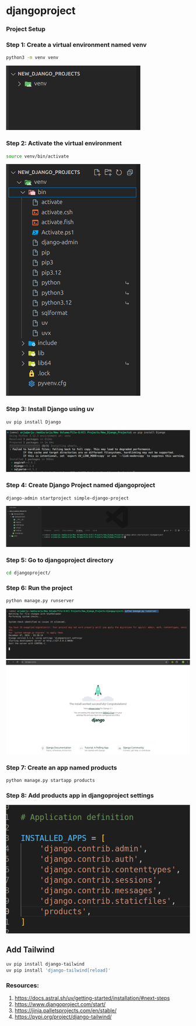 # djangoproject

### Project Setup
### Step 1: Create a virtual environment named venv
```bash
python3 -m venv venv
```

![alt text](resources/image-2.png)

### Step 2: Activate the virtual environment
```bash
source venv/bin/activate
```

![alt text](resources/image-3.png)

### Step 3: Install Django using uv
```bash
uv pip install Django
```
![alt text](resources/image-4.png)

### Step 4: Create Django Project named djangoproject
```bash
django-admin startproject simple-django-project 
```
![alt text](resources/image-5.png)

### Step 5: Go to djangoproject directory
```bash
cd djangoproject/
```

### Step 6: Run the project
```bash
python manage.py runserver
```
![alt text](resources/image-1.png) </br>
![alt text](resources/image.png)

### Step 7:  Create an app named products
```bash
python manage.py startapp products
```

### Step 8: Add products app in djangoproject settings
![alt text](resources/image-6.png)

## Add Tailwind 
```bash
uv pip install django-tailwind
uv pip install 'django-tailwind[reload]'
```


### Resources:
1.  https://docs.astral.sh/uv/getting-started/installation/#next-steps
2. https://www.djangoproject.com/start/
3. https://jinja.palletsprojects.com/en/stable/
4. https://pypi.org/project/django-tailwind/